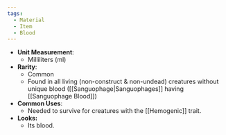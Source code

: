 ```yaml
---
tags:
  - Material
  - Item
  - Blood
---
```

- **Unit Measurement**:
	- Milliliters (ml)
- **Rarity**:
	- Common
	- Found in all living (non-construct & non-undead) creatures without unique blood ([[Sanguophage|Sanguophages]] having [[Sanguophage Blood]])
- **Common Uses**:
	- Needed to survive for creatures with the [[Hemogenic]] trait.
- **Looks:**
	- Its blood.
